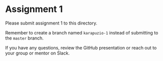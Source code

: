 # Assignment 1

Please submit assignment 1 to this directory.

Remember to create a branch named `karapuzio-1` 
instead of submitting to the `master` branch.

If you have any questions, review the GitHub presentation or reach
out to your group or mentor on Slack.
